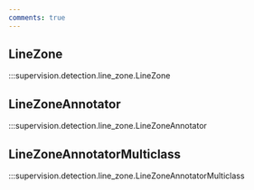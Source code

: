 ```yaml
---
comments: true
---
```


<div class="md-typeset">
  <h2>LineZone</h2>
</div>

:::supervision.detection.line_zone.LineZone

<div class="md-typeset">
  <h2>LineZoneAnnotator</h2>
</div>

:::supervision.detection.line_zone.LineZoneAnnotator

<div class="md-typeset">
  <h2>LineZoneAnnotatorMulticlass</h2>
</div>

:::supervision.detection.line_zone.LineZoneAnnotatorMulticlass
